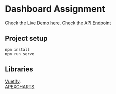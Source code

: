 # Dashboard Assignment

Check the [Live Demo here](https://dashboard-assignment.netlify.app/). Check the [API Endpoint](https://run.mocky.io/v3/ca63112f-f7a6-4c20-b1c8-1485fc8aea87)

## Project setup

```
npm install
npm run serve

```

## Libraries

[Vuetify](https://vuetifyjs.com/en/).  
 [APEXCHARTS](https://apexcharts.com/).
